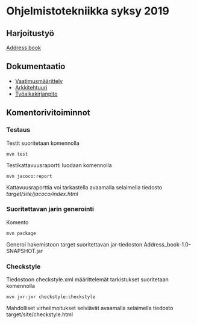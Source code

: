 
# Ohjelmistotekniikka syksy 2019   

## Harjoitustyö  
[Address book](https://github.com/MiraVorne77/ot-harjoitustyo/tree/master/Address_book)

## Dokumentaatio   
* [Vaatimusmäärittely](https://github.com/MiraVorne77/ot-harjoitustyo/blob/master/dokumentaatio/vaatimusmaarittely.md)
* [Arkkitehtuuri](https://github.com/MiraVorne77/ot-harjoitustyo/blob/master/dokumentaatio/arkkitehtuuri.md)
* [Työaikakirjanpito](https://github.com/MiraVorne77/ot-harjoitustyo/blob/master/dokumentaatio/tyoaikakirjanpito.md)


## Komentorivitoiminnot

### Testaus

Testit suoritetaan komennolla

```
mvn test
```

Testikattavuusraportti luodaan komennolla

```
mvn jacoco:report
```

Kattavuusraporttia voi tarkastella avaamalla selaimella tiedosto _target/site/jacoco/index.html_

### Suoritettavan jarin generointi

Komento

```
mvn package
```

Generoi hakemistoon target suoritettavan jar-tiedoston Address_book-1.0-SNAPSHOT.jar

### Checkstyle

Tiedostoon checkstyle.xml määrittelemät tarkistukset suoritetaan komennolla

```
mvn jxr:jxr checkstyle:checkstyle
```
Mahdolliset virheilmoitukset selviävät avaamalla selaimella tiedosto target/site/checkstyle.html